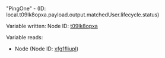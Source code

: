 "PingOne" - (ID: local.t09lk8opxa.payload.output.matchedUser.lifecycle.status)

Variable written:
Node ID: [t09lk8opxa](../nodes/t09lk8opxa.md)

Variable reads:
* Node (Node ID: [xfg1fliupl](../nodes/xfg1fliupl.md))
